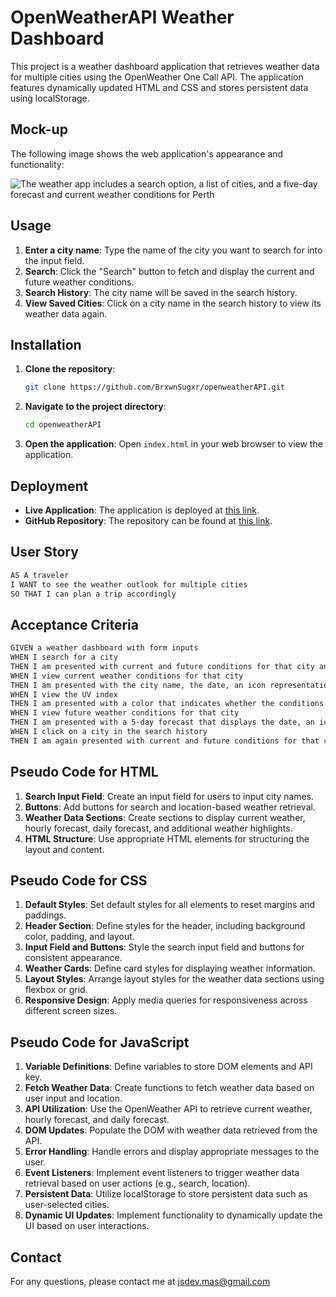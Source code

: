 # OpenWeatherAPI Weather Dashboard

This project is a weather dashboard application that retrieves weather data for multiple cities using the OpenWeather One Call API. The application features dynamically updated HTML and CSS and stores persistent data using localStorage.

## Mock-up

The following image shows the web application's appearance and functionality:

![The weather app includes a search option, a list of cities, and a five-day forecast and current weather conditions for Perth](./Assets/06-server-side-apis-homework-demo.png)

## Usage

1. **Enter a city name**: Type the name of the city you want to search for into the input field.
2. **Search**: Click the "Search" button to fetch and display the current and future weather conditions.
3. **Search History**: The city name will be saved in the search history.
4. **View Saved Cities**: Click on a city name in the search history to view its weather data again.

## Installation

1. **Clone the repository**:
   ```sh
   git clone https://github.com/BrxwnSugxr/openweatherAPI.git
   ```

2. **Navigate to the project directory**:
   ```sh
   cd openweatherAPI
   ```

3. **Open the application**:
   Open `index.html` in your web browser to view the application.

## Deployment

- **Live Application**: The application is deployed at [this link](https://brxwnsugxr.github.io/openweatherAPI/).
- **GitHub Repository**: The repository can be found at [this link](https://github.com/BrxwnSugxr/openweatherAPI).

## User Story

```md
AS A traveler
I WANT to see the weather outlook for multiple cities
SO THAT I can plan a trip accordingly
```

## Acceptance Criteria

```md
GIVEN a weather dashboard with form inputs
WHEN I search for a city
THEN I am presented with current and future conditions for that city and that city is added to the search history
WHEN I view current weather conditions for that city
THEN I am presented with the city name, the date, an icon representation of weather conditions, the temperature, the humidity, the wind speed, and the UV index
WHEN I view the UV index
THEN I am presented with a color that indicates whether the conditions are favorable, moderate, or severe
WHEN I view future weather conditions for that city
THEN I am presented with a 5-day forecast that displays the date, an icon representation of weather conditions, the temperature, the wind speed, and the humidity
WHEN I click on a city in the search history
THEN I am again presented with current and future conditions for that city
```

## Pseudo Code for HTML

1. **Search Input Field**: Create an input field for users to input city names.
2. **Buttons**: Add buttons for search and location-based weather retrieval.
3. **Weather Data Sections**: Create sections to display current weather, hourly forecast, daily forecast, and additional weather highlights.
4. **HTML Structure**: Use appropriate HTML elements for structuring the layout and content.

## Pseudo Code for CSS

1. **Default Styles**: Set default styles for all elements to reset margins and paddings.
2. **Header Section**: Define styles for the header, including background color, padding, and layout.
3. **Input Field and Buttons**: Style the search input field and buttons for consistent appearance.
4. **Weather Cards**: Define card styles for displaying weather information.
5. **Layout Styles**: Arrange layout styles for the weather data sections using flexbox or grid.
6. **Responsive Design**: Apply media queries for responsiveness across different screen sizes.

## Pseudo Code for JavaScript

1. **Variable Definitions**: Define variables to store DOM elements and API key.
2. **Fetch Weather Data**: Create functions to fetch weather data based on user input and location.
3. **API Utilization**: Use the OpenWeather API to retrieve current weather, hourly forecast, and daily forecast.
4. **DOM Updates**: Populate the DOM with weather data retrieved from the API.
5. **Error Handling**: Handle errors and display appropriate messages to the user.
6. **Event Listeners**: Implement event listeners to trigger weather data retrieval based on user actions (e.g., search, location).
7. **Persistent Data**: Utilize localStorage to store persistent data such as user-selected cities.
8. **Dynamic UI Updates**: Implement functionality to dynamically update the UI based on user interactions.

## Contact

For any questions, please contact me at jsdev.mas@gmail.com

